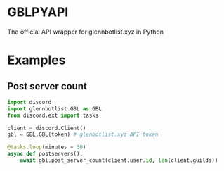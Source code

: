 # GBLPYAPI
The official API wrapper for glennbotlist.xyz in Python

# Examples
## Post server count

```python
import discord
import glennbotlist.GBL as GBL
from discord.ext import tasks

client = discord.Client()
gbl = GBL.GBL(token) # glenbotlist.xyz API token

@tasks.loop(minutes = 30)
async def postservers():
    await gbl.post_server_count(client.user.id, len(client.guilds))

```
